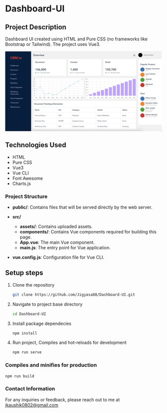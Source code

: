 # Dashboard-UI

## Project Description

Dashboard UI created using HTML and Pure CSS (no frameworks like Bootstrap or Tailwind). The project uses Vue3.

![Dashboard Screenshot](./src/assets/Screenshot.png)



## Technologies Used

- HTML
- Pure CSS
- Vue3
- Vue CLI
- Font Awesome
- Charts.js

### Project Structure

- **public/**: Contains files that will be served directly by the web server.
  
- **src/**
  - **assets/**: Contains uploaded assets.
  - **components/**: Contains Vue components required for building this page.
  - **App.vue**: The main Vue component.
  - **main.js**: The entry point for Vue application.

- **vue.config.js**: Configuration file for Vue CLI.


## Setup steps

1. Clone the repository
    ```bash
    git clone https://github.com/Jigyasa08/Dashboard-UI.git
    ```
2. Navigate to project base directory
    ```bash
    cd Dashboard-UI
    ```
3. Install package dependecies
    ```bash 
    npm install 
    ```

4. Run project, Compiles and hot-reloads for development
    ```bash
    npm run serve
    ```

### Compiles and minifies for production
```bash
npm run build
```



### Contact Information
For any inquiries or feedback, please reach out to me at [jkaushik0802@gmail.com](mailto:jkaushik0802@gmail.com)

